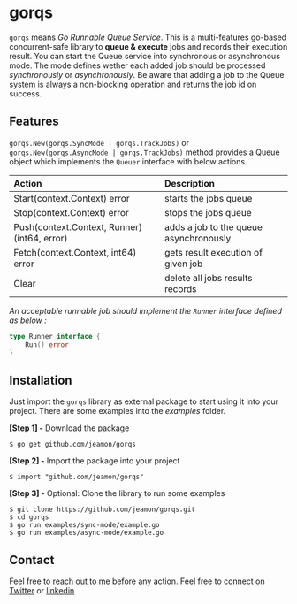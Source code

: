 # gorqs

`gorqs` means *Go Runnable Queue Service*. This is a multi-features go-based concurrent-safe library to **queue & execute** jobs and records their execution result. You can start the Queue service into synchronous or asynchronous mode.
The mode defines wether each added job should be processed *synchronously* or *asynchronously*. Be aware that adding a job to the Queue system is always a non-blocking operation and returns the job id on success. 

## Features

`gorqs.New(gorqs.SyncMode | gorqs.TrackJobs)` or `gorqs.New(gorqs.AsyncMode | gorqs.TrackJobs)` method provides a Queue object which implements the `Queuer` interface with below actions.

| Action | Description |
|:------ | :-------------------------------------- |
| Start(context.Context) error | starts the jobs queue |
| Stop(context.Context) error | stops the jobs queue |
| Push(context.Context, Runner) (int64, error) | adds a job to the queue asynchronously |
| Fetch(context.Context, int64) error | gets result execution of given job |
| Clear | delete all jobs results records |

*An acceptable runnable job should implement the `Runner` interface defined as below :*

```go
type Runner interface {
	Run() error
}
```

## Installation

Just import the `gorqs` library as external package to start using it into your project. There are some examples into the *examples* folder. 

**[Step 1] -** Download the package

```shell
$ go get github.com/jeamon/gorqs
```


**[Step 2] -** Import the package into your project

```shell
$ import "github.com/jeamon/gorqs"
```


**[Step 3] -** Optional: Clone the library to run some examples

```shell
$ git clone https://github.com/jeamon/gorqs.git
$ cd gorqs
$ go run examples/sync-mode/example.go
$ go run examples/async-mode/example.go
```

## Contact

Feel free to [reach out to me](https://blog.cloudmentor-scale.com/contact) before any action. Feel free to connect on [Twitter](https://twitter.com/jerome_amon) or [linkedin](https://www.linkedin.com/in/jeromeamon/)
